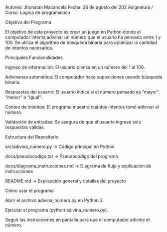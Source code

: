 Autores: Jhonatan Macancela
Fecha: 26 de agosto del 202
Asignatura / Curso: Logica de programacion 

Objetivo del Programa

El objetivo de este proyecto es crear un juego en Python donde el computador intenta adivinar un número que el usuario ha pensado entre 1 y 100.
Se utiliza el algoritmo de búsqueda binaria para optimizar la cantidad de intentos necesarios.

Principales Funcionalidades

Ingreso de información: El usuario piensa en un número del 1 al 100.

Adivinanza automática: El computador hace suposiciones usando búsqueda binaria.

Respuestas del usuario: El usuario indica si el número pensado es “mayor”, “menor” o “igual”.

Conteo de intentos: El programa muestra cuántos intentos tomó adivinar el número.

Validación de entradas: Se asegura de que el usuario ingrese solo respuestas válidas.


Estructura del Repositorio

src/adivina_numero.py → Código principal en Python

docs/pseudocodigo.txt → Pseudocódigo del programa

docs/diagrama_instrucciones.md → Diagrama de flujo y explicación de instrucciones

README.md → Explicación general y detalles del proyecto


Cómo usar el programa

Abrir el archivo adivina_numero.py en Python 3.

Ejecutar el programa (python adivina_numero.py).

Seguir las instrucciones en pantalla para que el computador adivine el número.
